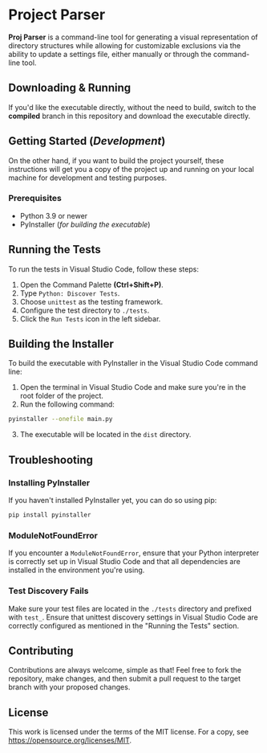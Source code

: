 # Project Parser

**Proj Parser** is a command-line tool for generating a visual representation of directory structures while allowing for customizable exclusions via the ability to update a settings file, either manually or through the command-line tool.

## Downloading & Running

If you'd like the executable directly, without the need to build, switch to the **compiled** branch in this repository and download the executable directly.

## Getting Started (_Development_)

On the other hand, if you want to build the project yourself, these instructions will get you a copy of the project up and running on your local machine for development and testing purposes.

### Prerequisites

- Python 3.9 or newer
- PyInstaller (_for building the executable_)

## Running the Tests

To run the tests in Visual Studio Code, follow these steps:

1. Open the Command Palette **(Ctrl+Shift+P)**.
2. Type `Python: Discover Tests`.
3. Choose `unittest` as the testing framework.
4. Configure the test directory to `./tests`.
5. Click the `Run Tests` icon in the left sidebar.

## Building the Installer

To build the executable with PyInstaller in the Visual Studio Code command line:

1. Open the terminal in Visual Studio Code and make sure you're in the root folder of the project.
2. Run the following command:

```bash
pyinstaller --onefile main.py
```

3. The executable will be located in the `dist` directory.

## Troubleshooting

### Installing PyInstaller

If you haven't installed PyInstaller yet, you can do so using pip:

```bash
pip install pyinstaller
```

### ModuleNotFoundError

If you encounter a `ModuleNotFoundError`, ensure that your Python interpreter is correctly set up in Visual Studio Code and that all dependencies are installed in the environment you're using.

### Test Discovery Fails

Make sure your test files are located in the `./tests` directory and prefixed with `test_`. Ensure that unittest discovery settings in Visual Studio Code are correctly configured as mentioned in the "Running the Tests" section.

## Contributing

Contributions are always welcome, simple as that! Feel free to fork the repository, make changes, and then submit a pull request to the target branch with your proposed changes.

## License

This work is licensed under the terms of the MIT license.
For a copy, see https://opensource.org/licenses/MIT.
